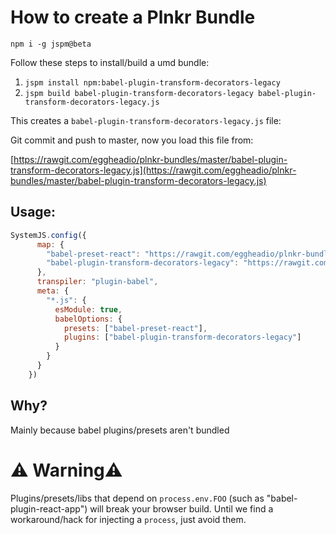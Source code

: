 # How to create a Plnkr Bundle

`npm i -g jspm@beta`

Follow these steps to install/build a umd bundle:

1. `jspm install npm:babel-plugin-transform-decorators-legacy`
2. `jspm build babel-plugin-transform-decorators-legacy babel-plugin-transform-decorators-legacy.js`

This creates a `babel-plugin-transform-decorators-legacy.js` file:

Git commit and push to master, now you load this file from:

[https://rawgit.com/eggheadio/plnkr-bundles/master/babel-plugin-transform-decorators-legacy.js](https://rawgit.com/eggheadio/plnkr-bundles/master/babel-plugin-transform-decorators-legacy.js)

## Usage:
```js
SystemJS.config({
      map: {
        "babel-preset-react": "https://rawgit.com/eggheadio/plnkr-bundles/master/babel-preset-react.js",
        "babel-plugin-transform-decorators-legacy": "https://rawgit.com/eggheadio/plnkr-bundles/master/babel-plugin-transform-decorators-legacy.js"     
      },      
      transpiler: "plugin-babel",
      meta: {
        "*.js": {
          esModule: true,
          babelOptions: {
            presets: ["babel-preset-react"],
            plugins: ["babel-plugin-transform-decorators-legacy"]
          }
        }
      }
    })
```


## Why?
Mainly because babel plugins/presets aren't bundled

# ⚠️ Warning⚠️

Plugins/presets/libs that depend on `process.env.FOO` (such as "babel-plugin-react-app") will break your browser build. Until
we find a workaround/hack for injecting a `process`, just avoid
them.
